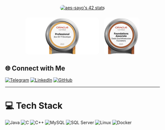 <div style="width: 100%; display: flex; flex-wrap: wrap; align-items: center; justify-content: center; gap: 1.5rem; margin-bottom: 2rem;">
  <a href="https://github.com/Sayouti1" style="width: 100%; flex: 1 1 250px; text-align: center;">
    <img src="https://badge.mediaplus.ma/binary/aes-sayo" alt="aes-sayo's 42 stats" style="width: 60%; max-width: 250px; border-radius: 10px;">
  </a>
  <div style="display: flex; flex-direction: row; gap: 1rem; justify-content: center; flex-wrap: wrap;">
    <img src="./OCPJSE17.jpg" alt="OCP Java SE 17" style="height: 120px; border-radius: 10px;">
    <img src="./OCI25FA.png" alt="OCI Foundations Associate" style="height: 120px; border-radius: 10px;">
  </div>
</div>

## 🌐 Connect with Me
[![Telegram](https://img.shields.io/badge/Telegram-2CA5E0?style=for-the-badge&logo=telegram&logoColor=white)](https://t.me/Sayouti1)
[![LinkedIn](https://img.shields.io/badge/LinkedIn-%230077B5.svg?style=for-the-badge&logo=linkedin&logoColor=white)](https://www.linkedin.com/in/abdelaziz-es-sayouti-06b67a214)
[![GitHub](https://img.shields.io/badge/GitHub-000?style=for-the-badge&logo=github&logoColor=white)](https://github.com/Sayouti1)

---

# 💻 Tech Stack
![Java](https://img.shields.io/badge/Java-%23ED8B00.svg?style=for-the-badge&logo=java&logoColor=white)
![C](https://img.shields.io/badge/C-%2300599C.svg?style=for-the-badge&logo=c&logoColor=white)
![C++](https://img.shields.io/badge/C++-%2300599C.svg?style=for-the-badge&logo=c%2B%2B&logoColor=white)
![MySQL](https://img.shields.io/badge/MySQL-%2300f.svg?style=for-the-badge&logo=mysql&logoColor=white)
![SQL Server](https://img.shields.io/badge/Microsoft%20SQL%20Server-CC2927?style=for-the-badge&logo=microsoft%20sql%20server&logoColor=white)
![Linux](https://img.shields.io/badge/Linux-FCC624?style=for-the-badge&logo=linux&logoColor=black)
![Docker](https://img.shields.io/badge/Docker-2496ED?style=for-the-badge&logo=docker&logoColor=white)
